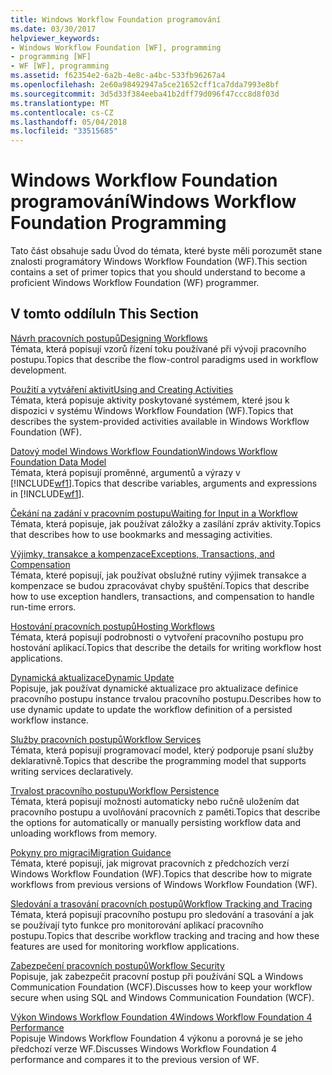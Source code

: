 ```yaml
---
title: Windows Workflow Foundation programování
ms.date: 03/30/2017
helpviewer_keywords:
- Windows Workflow Foundation [WF], programming
- programming [WF]
- WF [WF], programming
ms.assetid: f62354e2-6a2b-4e8c-a4bc-533fb96267a4
ms.openlocfilehash: 2e60a98492947a5ce21652cff1ca7dda7993e8bf
ms.sourcegitcommit: 3d5d33f384eeba41b2dff79d096f47ccc8d8f03d
ms.translationtype: MT
ms.contentlocale: cs-CZ
ms.lasthandoff: 05/04/2018
ms.locfileid: "33515685"
---
```

# <a name="windows-workflow-foundation-programming"></a><span data-ttu-id="28a3b-102">Windows Workflow Foundation programování</span><span class="sxs-lookup"><span data-stu-id="28a3b-102">Windows Workflow Foundation Programming</span></span>
<span data-ttu-id="28a3b-103">Tato část obsahuje sadu Úvod do témata, které byste měli porozumět stane znalosti programátory Windows Workflow Foundation (WF).</span><span class="sxs-lookup"><span data-stu-id="28a3b-103">This section contains a set of primer topics that you should understand to become a proficient Windows Workflow Foundation (WF) programmer.</span></span>  
  
## <a name="in-this-section"></a><span data-ttu-id="28a3b-104">V tomto oddílu</span><span class="sxs-lookup"><span data-stu-id="28a3b-104">In This Section</span></span>  
 [<span data-ttu-id="28a3b-105">Návrh pracovních postupů</span><span class="sxs-lookup"><span data-stu-id="28a3b-105">Designing Workflows</span></span>](../../../docs/framework/windows-workflow-foundation/designing-workflows.md)  
 <span data-ttu-id="28a3b-106">Témata, která popisují vzorů řízení toku používané při vývoji pracovního postupu.</span><span class="sxs-lookup"><span data-stu-id="28a3b-106">Topics that describe the flow-control paradigms used in workflow development.</span></span>  
  
 [<span data-ttu-id="28a3b-107">Použití a vytváření aktivit</span><span class="sxs-lookup"><span data-stu-id="28a3b-107">Using and Creating Activities</span></span>](../../../docs/framework/windows-workflow-foundation/using-and-creating-activities.md)  
 <span data-ttu-id="28a3b-108">Témata, která popisuje aktivity poskytované systémem, které jsou k dispozici v systému Windows Workflow Foundation (WF).</span><span class="sxs-lookup"><span data-stu-id="28a3b-108">Topics that describes the system-provided activities available in Windows Workflow Foundation (WF).</span></span>  
  
 [<span data-ttu-id="28a3b-109">Datový model Windows Workflow Foundation</span><span class="sxs-lookup"><span data-stu-id="28a3b-109">Windows Workflow Foundation Data Model</span></span>](../../../docs/framework/windows-workflow-foundation/data-model.md)  
 <span data-ttu-id="28a3b-110">Témata, která popisují proměnné, argumentů a výrazy v [!INCLUDE[wf1](../../../includes/wf1-md.md)].</span><span class="sxs-lookup"><span data-stu-id="28a3b-110">Topics that describe variables, arguments and expressions in [!INCLUDE[wf1](../../../includes/wf1-md.md)].</span></span>  
  
 [<span data-ttu-id="28a3b-111">Čekání na zadání v pracovním postupu</span><span class="sxs-lookup"><span data-stu-id="28a3b-111">Waiting for Input in a Workflow</span></span>](../../../docs/framework/windows-workflow-foundation/waiting-for-input-in-a-workflow.md)  
 <span data-ttu-id="28a3b-112">Témata, která popisuje, jak používat záložky a zasílání zpráv aktivity.</span><span class="sxs-lookup"><span data-stu-id="28a3b-112">Topics that describes how to use bookmarks and messaging activities.</span></span>  
  
 [<span data-ttu-id="28a3b-113">Výjimky, transakce a kompenzace</span><span class="sxs-lookup"><span data-stu-id="28a3b-113">Exceptions, Transactions, and Compensation</span></span>](../../../docs/framework/windows-workflow-foundation/exceptions-transactions-and-compensation.md)  
 <span data-ttu-id="28a3b-114">Témata, které popisují, jak používat obslužné rutiny výjimek transakce a kompenzace se budou zpracovávat chyby spuštění.</span><span class="sxs-lookup"><span data-stu-id="28a3b-114">Topics that describe how to use exception handlers, transactions, and compensation to handle run-time errors.</span></span>  
  
 [<span data-ttu-id="28a3b-115">Hostování pracovních postupů</span><span class="sxs-lookup"><span data-stu-id="28a3b-115">Hosting Workflows</span></span>](../../../docs/framework/windows-workflow-foundation/hosting-workflows.md)  
 <span data-ttu-id="28a3b-116">Témata, která popisují podrobnosti o vytvoření pracovního postupu pro hostování aplikací.</span><span class="sxs-lookup"><span data-stu-id="28a3b-116">Topics that describe the details for writing workflow host applications.</span></span>  
  
 [<span data-ttu-id="28a3b-117">Dynamická aktualizace</span><span class="sxs-lookup"><span data-stu-id="28a3b-117">Dynamic Update</span></span>](../../../docs/framework/windows-workflow-foundation/dynamic-update.md)  
 <span data-ttu-id="28a3b-118">Popisuje, jak používat dynamické aktualizace pro aktualizace definice pracovního postupu instance trvalou pracovního postupu.</span><span class="sxs-lookup"><span data-stu-id="28a3b-118">Describes how to use dynamic update to update the workflow definition of a persisted workflow instance.</span></span>  
  
 [<span data-ttu-id="28a3b-119">Služby pracovních postupů</span><span class="sxs-lookup"><span data-stu-id="28a3b-119">Workflow Services</span></span>](../../../docs/framework/wcf/feature-details/workflow-services.md)  
 <span data-ttu-id="28a3b-120">Témata, která popisují programovací model, který podporuje psaní služby deklarativně.</span><span class="sxs-lookup"><span data-stu-id="28a3b-120">Topics that describe the programming model that supports writing services declaratively.</span></span>  
  
 [<span data-ttu-id="28a3b-121">Trvalost pracovního postupu</span><span class="sxs-lookup"><span data-stu-id="28a3b-121">Workflow Persistence</span></span>](../../../docs/framework/windows-workflow-foundation/workflow-persistence.md)  
 <span data-ttu-id="28a3b-122">Témata, která popisují možnosti automaticky nebo ručně uložením dat pracovního postupu a uvolňování pracovních z paměti.</span><span class="sxs-lookup"><span data-stu-id="28a3b-122">Topics that describe the options for automatically or manually persisting workflow data and unloading workflows from memory.</span></span>  
  
 [<span data-ttu-id="28a3b-123">Pokyny pro migraci</span><span class="sxs-lookup"><span data-stu-id="28a3b-123">Migration Guidance</span></span>](../../../docs/framework/windows-workflow-foundation/migration-guidance.md)  
 <span data-ttu-id="28a3b-124">Témata, které popisují, jak migrovat pracovních z předchozích verzí Windows Workflow Foundation (WF).</span><span class="sxs-lookup"><span data-stu-id="28a3b-124">Topics that describe how to migrate workflows from previous versions of Windows Workflow Foundation (WF).</span></span>  
  
 [<span data-ttu-id="28a3b-125">Sledování a trasování pracovních postupů</span><span class="sxs-lookup"><span data-stu-id="28a3b-125">Workflow Tracking and Tracing</span></span>](../../../docs/framework/windows-workflow-foundation/workflow-tracking-and-tracing.md)  
 <span data-ttu-id="28a3b-126">Témata, která popisují pracovního postupu pro sledování a trasování a jak se používají tyto funkce pro monitorování aplikací pracovního postupu.</span><span class="sxs-lookup"><span data-stu-id="28a3b-126">Topics that describe workflow tracking and tracing and how these features are used for monitoring workflow applications.</span></span>  
  
 [<span data-ttu-id="28a3b-127">Zabezpečení pracovních postupů</span><span class="sxs-lookup"><span data-stu-id="28a3b-127">Workflow Security</span></span>](../../../docs/framework/windows-workflow-foundation/workflow-security.md)  
 <span data-ttu-id="28a3b-128">Popisuje, jak zabezpečit pracovní postup při používání SQL a Windows Communication Foundation (WCF).</span><span class="sxs-lookup"><span data-stu-id="28a3b-128">Discusses how to keep your workflow secure when using SQL and Windows Communication Foundation (WCF).</span></span>  
  
 [<span data-ttu-id="28a3b-129">Výkon Windows Workflow Foundation 4</span><span class="sxs-lookup"><span data-stu-id="28a3b-129">Windows Workflow Foundation 4 Performance</span></span>](../../../docs/framework/windows-workflow-foundation/performance.md)  
 <span data-ttu-id="28a3b-130">Popisuje Windows Workflow Foundation 4 výkonu a porovná je se jeho předchozí verze WF.</span><span class="sxs-lookup"><span data-stu-id="28a3b-130">Discusses Windows Workflow Foundation 4 performance and compares it to the previous version of WF.</span></span>
